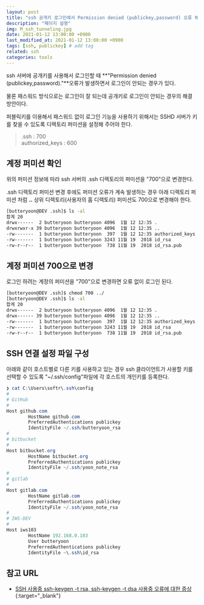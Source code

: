 ```yaml
---
layout: post
title: "ssh 공개키 로그인에서 Permission denied (publickey,password) 오류 해결"
description: "페이지 설명"
img: M_ssh_tunneling.jpg
date: 2021-01-12 13:00:00 +0900
last_modified_at: 2021-01-12 13:00:00 +0900
tags: [ssh, publickey] # add tag
related: ssh
categories: tools
---
```


ssh 서버에 공개키를 사용해서 로그인할 때 **"Permission denied (publickey,password)."**오류가 발생하면서 로그인이 안되는 경우가 있다. 

물론 패스워드 방식으로는 로그인이 잘 되는데 공개키로 로그인이 안되는 경우의 해결 방안이다.  
<!--more-->

퍼블릭키를 이용해서 패스워드 없이 로그인 기능을 사용하기 위해서는 SSHD 서버가 키를 찾을 수 있도록 디렉토리 퍼미션을 설정해 주어야 한다.  

> .ssh : 700   
> authorized_keys : 600   

## 계정 퍼미션 확인

위의 퍼미션 정보에 따라 ssh 서버의 .ssh 디렉토리의 퍼미션을 "700"으로 변경한다. 

.ssh 디렉토리 퍼미션 변경 후에도 퍼미션 오류가 계속 발생하는 경우 아래 디렉토리 퍼미션 처럼 **..** 상위 디렉토리(사용자의 홈 디렉토리) 퍼미션도 700으로 변경해야 한다.  

```bash
[butteryoon@DEV .ssh]$ ls -al
합계 20
drwx------  2 butteryoon butteryoon 4096  1월 12 12:35 .
drwxrwxr-x 39 butteryoon butteryoon 4096  1월 12 12:35 ..
-rw-------  1 butteryoon butteryoon  397  1월 12 12:35 authorized_keys
-rw-------  1 butteryoon butteryoon 3243 11월 19  2018 id_rsa
-rw-r--r--  1 butteryoon butteryoon  738 11월 19  2018 id_rsa.pub
```

## 계정 퍼미션 700으로 변경  

로그인 하려는 계정의 퍼미션을 "700"으로 변경하면 오류 없이 로그인 된다. 

```bash
[butteryoon@DEV .ssh]$ chmod 700 ../
[butteryoon@DEV .ssh]$ ls -al
합계 20
drwx------  2 butteryoon butteryoon 4096  1월 12 12:35 .
drwx------ 39 butteryoon butteryoon 4096  1월 12 12:35 ..
-rw-------  1 butteryoon butteryoon  397  1월 12 12:35 authorized_keys
-rw-------  1 butteryoon butteryoon 3243 11월 19  2018 id_rsa
-rw-r--r--  1 butteryoon butteryoon  738 11월 19  2018 id_rsa.pub
```

## SSH 연결 설정 파일 구성

아래와 같이 호스트별로 다른 키를 사용하고 있는 경우 ssh 클라이언트가 사용할 키를 선택할 수 있도록 "~/.ssh/config"파일에 각 호스트의 개인키를 등록한다. 

```powershell
❯ cat C:\Users\softr\.ssh\config
#
# GitHub
#
Host github.com
        HostName github.com
        PreferredAuthentications publickey
        IdentityFile ~/.ssh/butteryoon_rsa
#
# bitbucket
#
Host bitbucket.org
        HostName bitbucket.org
        PreferredAuthentications publickey
        IdentityFile ~/.ssh/yoon_note_rsa
#
# gitlab
#
Host gitlab.com
        HostName gitlab.com
        PreferredAuthentications publickey
        IdentityFile ~/.ssh/yoon_note_rsa
#
# IWS-DEV
#
Host iws103
        HostName 192.168.0.103
        User butteryoon
        PreferredAuthentications publickey
        IdentityFile ~\.ssh\id_rsa
```

## 참고 URL
- [SSH 사용중 ssh-keygen -t rsa, ssh-keygen -t dsa 사용중 오류에 대한 증상](https://nabiro.tistory.com/40){:target="_blank"}
